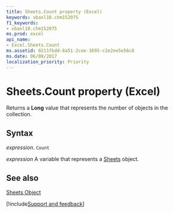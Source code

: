 ```yaml
---
title: Sheets.Count property (Excel)
keywords: vbaxl10.chm152075
f1_keywords:
- vbaxl10.chm152075
ms.prod: excel
api_name:
- Excel.Sheets.Count
ms.assetid: 0211fbdd-8a51-2cee-3695-c2e2ee5e56c8
ms.date: 06/08/2017
localization_priority: Priority
---
```



# Sheets.Count property (Excel)

Returns a  **Long** value that represents the number of objects in the collection.


## Syntax

_expression_. `Count`

_expression_ A variable that represents a [Sheets](./Excel.Sheets.md) object.


## See also


[Sheets Object](Excel.Sheets.md)

[!include[Support and feedback](~/includes/feedback-boilerplate.md)]